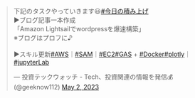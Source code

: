 <!--
title:   Amazon Lightsailでwordpressを爆速構築
tags:    aws,lightsail,wordpress
id:      
private: true
-->

<blockquote class="twitter-tweet"><p lang="ja" dir="ltr">下記のタスクやっていきます😃<a href="https://twitter.com/hashtag/%E4%BB%8A%E6%97%A5%E3%81%AE%E7%A9%8D%E3%81%BF%E4%B8%8A%E3%81%92?src=hash&amp;ref_src=twsrc%5Etfw">#今日の積み上げ</a><br>▶ブログ記事一本作成<br>「Amazon Lightsailでwordpressを爆速構築」<br>※ブログはプロフに♪<br><br>▶スキル更新<a href="https://twitter.com/hashtag/AWS?src=hash&amp;ref_src=twsrc%5Etfw">#AWS</a>｜<a href="https://twitter.com/hashtag/SAM?src=hash&amp;ref_src=twsrc%5Etfw">#SAM</a>｜<a href="https://twitter.com/hashtag/EC2?src=hash&amp;ref_src=twsrc%5Etfw">#EC2</a><a href="https://twitter.com/hashtag/GAS?src=hash&amp;ref_src=twsrc%5Etfw">#GAS</a> + <a href="https://twitter.com/hashtag/Docker?src=hash&amp;ref_src=twsrc%5Etfw">#Docker</a><a href="https://twitter.com/hashtag/plotly?src=hash&amp;ref_src=twsrc%5Etfw">#plotly</a>｜<a href="https://twitter.com/hashtag/jupyterLab?src=hash&amp;ref_src=twsrc%5Etfw">#jupyterLab</a></p>&mdash; 投資テックウォッチ - Tech、投資関連の情報を発信💰 (@geeknow112) <a href="https://twitter.com/geeknow112/status/1653200671242600449?ref_src=twsrc%5Etfw">May 2, 2023</a></blockquote> <script async src="https://platform.twitter.com/widgets.js" charset="utf-8"></script>
